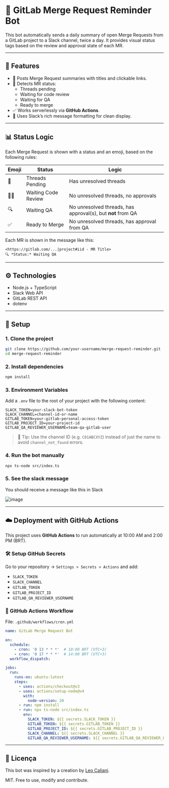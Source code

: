 # 🤖 GitLab Merge Request Reminder Bot

This bot automatically sends a daily summary of open Merge Requests from a GitLab project to a Slack channel, twice a day. It provides visual status tags based on the review and approval state of each MR.

---

## 🚀 Features

- 💬 Posts Merge Request summaries with titles and clickable links.
- 🔎 Detects MR status:
  - Threads pending
  - Waiting for code review
  - Waiting for QA
  - Ready to merge
- ✅ Works serverlessly via **GitHub Actions**.
- 🧠 Uses Slack’s rich message formatting for clean display.

---

## 📊 Status Logic

Each Merge Request is shown with a status and an emoji, based on the following rules:

| Emoji  | Status               | Logic                                                                 |
|--------|----------------------|------------------------------------------------------------------------|
| 💬     | Threads Pending       | Has unresolved threads                                                |
| 🕵️‍♂️   | Waiting Code Review   | No unresolved threads, no approvals                                  |
| 🔍     | Waiting QA            | No unresolved threads, has approval(s), but **not** from QA   |
| ✅     | Ready to Merge        | No unresolved threads, has approval from QA                   |

Each MR is shown in the message like this:

```
<https://gitlab.com/...|project#iid - MR Title>
🔍 *Status:* Waiting QA
```

---

## ⚙️ Technologies

- Node.js + TypeScript  
- Slack Web API  
- GitLab REST API  
- dotenv  

---

## 🚀 Setup

### 1. Clone the project

```bash
git clone https://github.com/your-username/merge-request-reminder.git
cd merge-request-reminder
```

### 2. Install dependencies

```bash
npm install
```

### 3. Environment Variables

Add a `.env` file to the root of your project with the following content:

```env
SLACK_TOKEN=your-slack-bot-token
SLACK_CHANNEL=channel-id-or-name
GITLAB_TOKEN=your-gitlab-personal-access-token
GITLAB_PROJECT_ID=your-project-id
GITLAB_QA_REVIEWER_USERNAME=team-qa-gitlab-user
```

> 🔎 Tip: Use the channel ID (e.g. `C01ABCXYZ`) instead of just the name to avoid `channel_not_found` errors.


### 4. Run the bot manually

```bash
npx ts-node src/index.ts
```

### 5. See the slack message

You should receive a message like this in Slack

![image](https://github.com/user-attachments/assets/74f1a335-fcf3-478f-a974-4cc4837b63b8)

---

## ☁️ Deployment with GitHub Actions

This project uses **GitHub Actions** to run automatically at 10:00 AM and 2:00 PM (BRT).

### 🛠 Setup GitHub Secrets

Go to your repository → `Settings > Secrets > Actions` and add:

- `SLACK_TOKEN`
- `SLACK_CHANNEL`
- `GITLAB_TOKEN`
- `GITLAB_PROJECT_ID`
- `GITLAB_QA_REVIEWER_USERNAME`

### 🧩 GitHub Actions Workflow

File: `.github/workflows/cron.yml`

```yaml
name: GitLab Merge Request Bot

on:
  schedule:
    - cron: '0 13 * * *'  # 10:00 BRT (UTC+3)
    - cron: '0 17 * * *'  # 14:00 BRT (UTC+3)
  workflow_dispatch:

jobs:
  run:
    runs-on: ubuntu-latest
    steps:
      - uses: actions/checkout@v3
      - uses: actions/setup-node@v4
        with:
          node-version: 20
      - run: npm install
      - run: npx ts-node src/index.ts
        env:
          SLACK_TOKEN: ${{ secrets.SLACK_TOKEN }}
          GITLAB_TOKEN: ${{ secrets.GITLAB_TOKEN }}
          GITLAB_PROJECT_ID: ${{ secrets.GITLAB_PROJECT_ID }}
          SLACK_CHANNEL: ${{ secrets.SLACK_CHANNEL }}
          GITLAB_QA_REVIEWER_USERNAME: ${{ secrets.GITLAB_QA_REVIEWER_USERNAME }}
```

---

## 📄 Licença

This bot was inspired by a creation by [Leo Caliani](https://github.com/lcaliani).

MIT. Free to use, modify and contribute.
